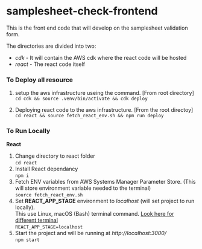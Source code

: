 # samplesheet-check-frontend

This is the front end code that will develop on the samplesheet validation form.

The directories are divided into two:
- *cdk* - It will contain the AWS cdk where the react code will be hosted
- *react* - The react code itself

### To Deploy all resource

1. setup the aws infrastructure useing the command. [From root directory]  
    `cd cdk && source .venv/bin/activate && cdk deploy`

2. Deploying react code to the aws infrastructure. [From the root directoy]  
    `cd react && source fetch_react_env.sh && npm run deploy`

### To Run Locally

**React**
1. Change directory to react folder  
        `cd react`
2. Install React dependancy  
        `npm i`
3. Fetch ENV variables from AWS Systems Manager Parameter Store. (This will store environment variable needed to the terminal)  
        `source fetch_react_env.sh`
4. Set **REACT_APP_STAGE** environment to *localhost* (will set project to run locally).  
        This use Linux, macOS (Bash) terminal command. [Look here for different terminal](https://create-react-app.dev/docs/adding-custom-environment-variables#adding-temporary-environment-variables-in-your-shell)  
        `REACT_APP_STAGE=localhost`
3. Start the project and will be running at *http://localhost:3000/*  
        `npm start`

